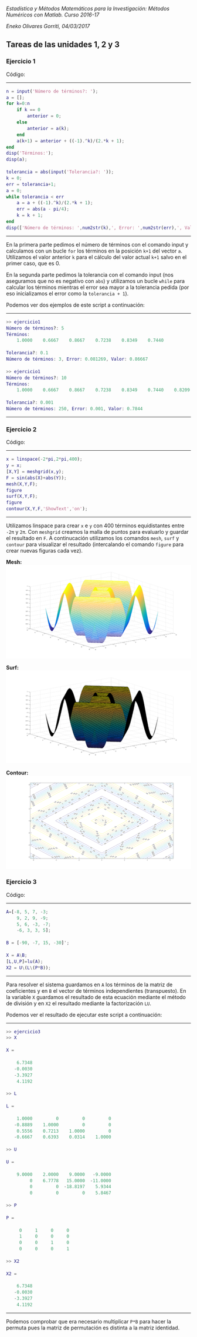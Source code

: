 *Estadística y Métodos Matemáticos para la Investigación: Métodos Numéricos con Matlab.
Curso 2016-17*

*Eneko Olivares Gorriti, 04/03/2017*



## Tareas de las unidades 1, 2 y 3

### Ejercicio 1

Código:

---
```matlab
n = input('Número de términos?: ');
a = [];
for k=0:n
    if k == 0
        anterior = 0;
    else
        anterior = a(k);
    end
    a(k+1) = anterior + ((-1).^k)/(2.*k + 1);
end
disp('Términos:');
disp(a);

tolerancia = abs(input('Tolerancia?: '));
k = 0;
err = tolerancia+1;
a = 0;
while tolerancia < err
    a = a + ((-1).^k)/(2.*k + 1);
    err = abs(a - pi/4);
    k = k + 1;
end
disp(['Número de términos: ',num2str(k),', Error: ',num2str(err),', Valor: ',num2str(a)]);
```
---

En la primera parte pedimos el número de términos con el comando input y calculamos con un bucle
`for` los términos en la posición `k+1` del vector `a`. Utilizamos el valor anterior `k` para el 
cálculo del valor actual `k+1` salvo en el primer caso, que es 0.

En la segunda parte pedimos la tolerancia con el comando input (nos aseguramos que no es negativo
con `abs`) y utilizamos un bucle `while` para calcular los términos mientras el error sea mayor a
la tolerancia pedida (por eso inicializamos el error como la `tolerancia + 1`).

Podemos ver dos ejemplos de este script a continuación:

---
```matlab
>> ejercicio1
Número de términos?: 5
Términos:
    1.0000    0.6667    0.8667    0.7238    0.8349    0.7440

Tolerancia?: 0.1
Número de términos: 3, Error: 0.081269, Valor: 0.86667

>> ejercicio1
Número de términos?: 10
Términos:
    1.0000    0.6667    0.8667    0.7238    0.8349    0.7440    0.8209    0.7543    0.8131    0.7605    0.8081

Tolerancia?: 0.001
Número de términos: 250, Error: 0.001, Valor: 0.7844
```
---

### Ejercicio 2

Código:

---
```matlab
x = linspace(-2*pi,2*pi,400);
y = x;
[X,Y] = meshgrid(x,y);
F = sin(abs(X)+abs(Y));
mesh(X,Y,F);
figure
surf(X,Y,F);
figure
contour(X,Y,F,'ShowText','on');
```
---

Utilizamos linspace para crear `x` e `y` con 400 términos equidistantes entre `-2π` y `2π`.
Con `meshgrid` creamos la malla de puntos para evaluarlo y guardar el resultado en `F`. A 
continucación utilizamos los comandos `mesh`, `surf` y `contour` para visualizar el resultado 
(intercalando el comando `figure` para crear nuevas figuras cada vez).

**Mesh:**
![](ejercicio1_mesh.png?raw=true)

**Surf:**
![](ejercicio1_surf.png?raw=true)

**Contour:**
![](ejercicio1_contour.png?raw=true)

### Ejercicio 3

Código:

---
```matlab
A=[-8, 5, 7, -3;
    9, 2, 9, -9;
    5, 6, -3, -7;
    -6, 3, 3, 5];

B = [-90, -7, 15, -30]';

X = A\B;
[L,U,P]=lu(A);
X2 = U\(L\(P*B));
```
---

Para resolver el sistema guardamos en `A` los términos de la matriz de coeficientes y en `B`
el vector de términos independientes (transpuesto). En la variable `X` guardamos el resultado
de esta ecuación mediante el método de división y en `X2` el resultado mediante la factorización
`LU`.

Podemos ver el resultado de ejecutar este script a continuación:

---
```matlab
>> ejercicio3
>> X

X =

    6.7348
   -0.0030
   -3.3927
    4.1192

>> L

L =

    1.0000         0         0         0
   -0.8889    1.0000         0         0
    0.5556    0.7213    1.0000         0
   -0.6667    0.6393    0.0314    1.0000

>> U

U =

    9.0000    2.0000    9.0000   -9.0000
         0    6.7778   15.0000  -11.0000
         0         0  -18.8197    5.9344
         0         0         0    5.8467

>> P

P =

     0     1     0     0
     1     0     0     0
     0     0     1     0
     0     0     0     1

>> X2

X2 =

    6.7348
   -0.0030
   -3.3927
    4.1192
```
---

Podemos comprobar que era necesario multiplicar `P*B` para hacer la permuta pues la matriz de 
permutación es distinta a la matriz identidad.

